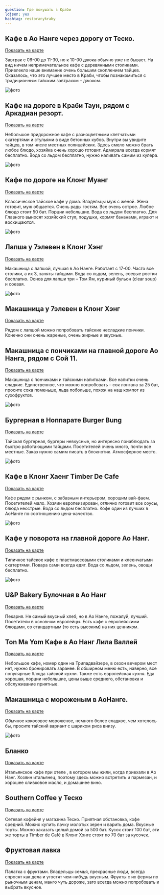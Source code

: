 ```yaml
---
question: Где покушать в Краби
ldjson: yes
hashtag: restoranykraby
---
```


## Кафе в Ао Нанге через дорогу от Теско.
[Показать на карте](https://goo.gl/maps/8MQzptdW5qPqibVe6)

Завтрак с 06-00 до 11-30, но к 10-00 джока обычно уже не бывает.
На вид ничем непримечательное кафе с деревянными столиками. Привлекло наше внимание очень большим скоплением тайцев. Оказалось, что это лучшее место в Краби, чтобы познакомиться с традиционным тайским завтраком – джоком. 

![фото](https://krabifaq.ru/assets/thai_food_krabi_ao_nang_jok_cafe.jpg)

## Кафе на дороге в Краби Таун, рядом с Аркадиан резорт.
[Показать на карте](https://goo.gl/maps/xXirrMC59MezBkLc6)

Небольшое придорожное кафе с разноцветными клетчатыми скатертями и стульями в виде бетонных кубов. Внутри вы увидите тайцев, в том числе местных полицейских. Здесь смело можно брать любое блюдо, хозяйка очень хорошо готовит. Адмирала всегда кормят бесплатно. Вода со льдом бесплатно, нужно наливать самим из кулера.

![фото](https://krabifaq.ru/assets/thai_food_krabi_ao_nang_duck.jpg)

## Кафе по дороге на Клонг Муанг
[Показать на карте](https://goo.gl/maps/Wr7HiEF285NMjmm59)

Классическое тайское кафе у дома. Владельцы муж с женой. Жена готовит, муж общается. Очень рады гостям. Все очень острое. Любое блюдо стоит 50 бат. Порции небольшие. Вода со льдом бесплатно. Для Главного выносят хозяйский стул, подушки, кормят бананами, играют и восхищаются.

![фото](https://krabifaq.ru/assets/thai_food_krabi_ao_nang_cafe_50.jpg)

## Лапша у 7элевен в Клонг Хэнг
[Показать на карте](https://goo.gl/maps/ze4r3wqWkB8Jc8CG6)

Макашница с лапшой, лучшая в Ао Нанге. Работает с 17-00. Часто все столики, а их 3, заняты тайцами. Вода со льдом, зелень, соевые ростки бесплатно. Основ для лапши три – Том Ям, куриный бульон (clear soup) и соевая.

![фото](https://krabifaq.ru/assets/thai_food_krabi_ao_nang_noodle.jpg)


## Макашница у 7элевен в Клонг Хэнг
[Показать на карте](https://goo.gl/maps/TE1AX97TcR5Tz9cJ8)

Рядом с лапшой можно попробовать тайские несладкие пончики. Конечно они очень жареные, очень жирные и вкусные.

## Макашница с пончиками на главной дороге Ао Нанга, рядом с Сой 11.
[Показать на карте](https://goo.gl/maps/nHis9Vg4KhBGZUus6)

Макашница с пончиками и тайскими напитками. Все напитки очень сладкие. Единственное, что можно попробовать – сок лонгана за 25 бат, просите сока поменьше, льда побольше, похож на наш компот из сухофруктов.

![фото](https://krabifaq.ru/assets/thai_food_krabi_ao_nang_doughnut_stand.jpg)


## Бургерная в Ноппарате Burger Bung
[Показать на карте](https://goo.gl/maps/r45ZXAvZGgdNHvMH7)

Тайская бургерная, бургеры невкусные, но интересно понаблюдать за быстро работающими тайцами. Посетителей очень много, почти все местные. Заказ нужно самим писать в блокнотик. Атмосферное место.

![фото](https://krabifaq.ru/assets/thai_food_krabi_ao_nang_burger_bung.jpg)

## Кафе в Клонг Хаенг Timber De Cafe
[Показать на карте](https://goo.gl/maps/4pcTDG8bqW8SfuQZ7)

Кафе рядом с рынком, с забавным интерьером, хорошим вай-фаем. Посетителей мало. Хозяин европеизирован, отлично готовит все соусы, блюда неострые. Вода со льдом бесплатно. Кофе один из лучших в АоНанге по соотношению цена-качество.

![фото](https://krabifaq.ru/assets/thai_food_krabi_ao_nang_timber_cafe.jpg)


## Кафе у поворота на главной дороге Ао Нанг.
[Показать на карте](https://goo.gl/maps/NJSJpEsGgX4ieeto6)

Типичное тайское кафе с пластмассовыми столиками и клеенчатыми скатертями. Повара сами всегда едят. Вода со льдом, зелень, овощи бесплатно.

![фото](https://krabifaq.ru/assets/thai_food_krabi_ao_nang_rice_soup.jpg)

## U&P Bakery Булочная в Ао Нанг
[Показать на карте](https://goo.gl/maps/uqmZSTKX8iRpvHza8)

Пекарня. Не самый вкусный хлеб, но в Ао Нанге, пожалуй, лучший. Посетители в основном европейцы. Есть кафе с европейскими блюдами, со стандартным (то есть высоким) на них ценником.

## Ton Ma Yom Кафе в Ао Нанг Лила Валлей
[Показать на карте](https://goo.gl/maps/BtCk6MwozUuVvCZp6)

Небольшое кафе, номер один на Трипадвайзере, в сезон вечером мест нет, нужно бронировать заранее. В обширном меню есть, наверно, все популярные блюда тайской кухни. Также есть европейская кухня. Еда хорошая, порции небольшие, цены выше среднего, обстановка и обслуживание приятные.


## Макашница с мороженым в АоНанге.
[Показать на карте](https://goo.gl/maps/Z61mQGMx3fqn7XjLA)

 Обычное кокосовое мороженое, немного более сладкое, чем хотелось бы, просите тайский вариант с шариком риса внизу.


![фото](https://krabifaq.ru/assets/thai_food_krabi_ao_nang_ice_cream.jpg)

## Бланко
[Показать на карте](https://goo.gl/maps/pUNLdGNZCQthntLo9)

Итальянское кафе при отеле , в котором мы жили, когда приехали в Ао Нанг. Хозяин итальянец, поэтому здесь можно встретить и пармезан, и хорошее оливковое масло, и домашнее вино.

## Southern Coffee у Теско
[Показать на карте](https://goo.gl/maps/xVwxthAief1kVB1y6)

Сетевая кофейня у магазина Теско. Приятная обстановка, кофе средний. Можно купить пачку молотых зерен и варить дома. Вкусные торты. Можно заказать целый домой за 500 бат. Кусок стоит 100 бат, эти же торты в Timber de Café в Клонг Хэнге стоят по 70 бат за кусочек.

## Фруктовая лавка
[Показать на карте](https://goo.gl/maps/zETsyVmzKm7sJVLe7)

Палатка с фруктами. Владельцы семья, прекрасные люди, всегда спросят как дела и угостят чем-нибудь вкусным. Фрукты с их фермы по рыночным ценам, манго чуть дороже, зато всегда можно попробовать и выбрать вкусное.





